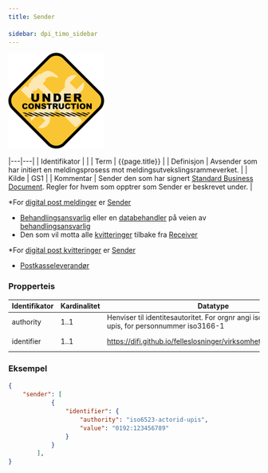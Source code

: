 ```yaml
---
title: Sender

sidebar: dpi_timo_sidebar
---
```


![](/images/dpi/underarbeide.png)

|---|---|
| Identifikator | |
| Term          | {{page.title}} |
| Definisjon    | Avsender som har initiert en meldingsprosess mot meldingsutvekslingsrammeverket. |
| Kilde         | GS1 |
| Kommentar     | Sender den som har signert [Standard Business Document](dpi_sbd_index.html). Regler for hvem som opptrer som Sender er beskrevet under. |

\*For [digital post meldinger](../../meldinger/DigitalPostMelding.md) er
[Sender](sdp_sender.html)

  - [Behandlingsansvarlig](dpi_aktorer.html) eller en
    [databehandler](hdpi_aktorer.html) på veien av
    [behandlingsansvarlig](dpi_aktorer.html)
  - Den som vil motta alle
    [kvitteringer](dpi_kvittering.html) tilbake fra
    [Receiver](dpi_receiver.html)

\*For [digital post kvitteringer](dpi_kvittering.html) er
[Sender](dpi_sender.html)

  - [Postkasseleverandør](dpi_aktorer.html)

### Propperteis

| Identifikator | Kardinalitet | Datatype                                                     | Kommentar |
| ------------- | ------------ | ------------------------------------------------------------ | --------- |
| authority     | 1..1         |Henviser til identitesautoritet. For orgnr angi iso6523-actorid-upis, for personnummer iso3166-1| [Peppol ICD List](https://docs.peppol.eu/poacc/billing/3.0/codelist/ICD/)|
| identifier    | 1..1         | https://difi.github.io/felleslosninger/virksomhetsidentifikator.html | Angis i på formen <ICD>:<Organisasjonsnummer>           |


### Eksempel
```json
{
    "sender": [
            {
                "identifier": {
                    "authority": "iso6523-actorid-upis",
                    "value": "0192:123456789"
                }
            }
        ],
}
```
